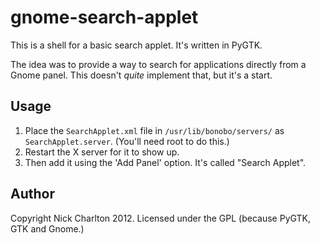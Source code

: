 # gnome-search-applet

This is a shell for a basic search applet. It's written in PyGTK.

The idea was to provide a way to search for applications directly from a Gnome panel. This doesn't *quite* implement that, but it's a start.

## Usage

1. Place the `SearchApplet.xml` file in `/usr/lib/bonobo/servers/` as `SearchApplet.server`. (You'll need root to do this.)
2. Restart the X server for it to show up.
3. Then add it using the 'Add Panel' option. It's called "Search Applet".

## Author

Copyright Nick Charlton 2012. Licensed under the GPL (because PyGTK, GTK and Gnome.)
